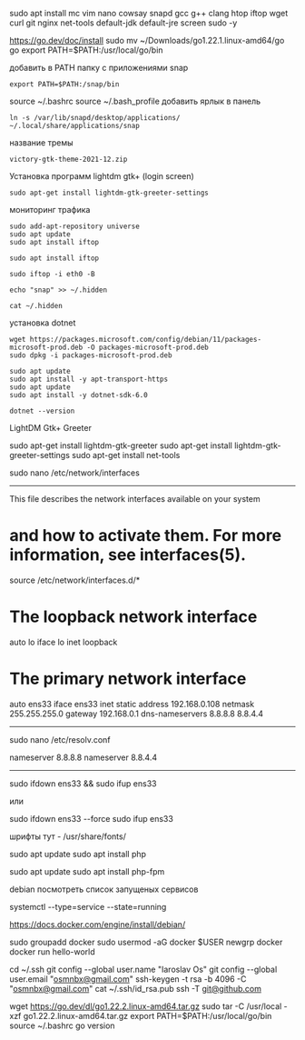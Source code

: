 sudo apt install mc vim nano cowsay snapd gcc g++ clang htop iftop wget curl git nginx net-tools default-jdk default-jre screen sudo -y


https://go.dev/doc/install
sudo mv ~/Downloads/go1.22.1.linux-amd64/go go
export PATH=$PATH:/usr/local/go/bin



добавить в PATH папку с приложениями snap
```
export PATH=$PATH:/snap/bin
```

source ~/.bashrc
source ~/.bash_profile
добавить ярлык в панель
```
ln -s /var/lib/snapd/desktop/applications/ ~/.local/share/applications/snap
```


название тремы
```
victory-gtk-theme-2021-12.zip
```

Установка программ lightdm gtk+ (login screen)
```
sudo apt-get install lightdm-gtk-greeter-settings
```


мониторинг трафика
```
sudo add-apt-repository universe
sudo apt update
sudo apt install iftop
```
```
sudo apt install iftop
```
```
sudo iftop -i eth0 -B
```

```
echo "snap" >> ~/.hidden
```
```
cat ~/.hidden
```

установка dotnet
```
wget https://packages.microsoft.com/config/debian/11/packages-microsoft-prod.deb -O packages-microsoft-prod.deb
sudo dpkg -i packages-microsoft-prod.deb

sudo apt update
sudo apt install -y apt-transport-https
sudo apt update
sudo apt install -y dotnet-sdk-6.0

dotnet --version
```



LightDM Gtk+ Greeter

sudo apt-get install lightdm-gtk-greeter
sudo apt-get install lightdm-gtk-greeter-settings
sudo apt-get install net-tools

sudo nano /etc/network/interfaces

------------------------------------------------------------------------

This file describes the network interfaces available on your system
# and how to activate them. For more information, see interfaces(5).

source /etc/network/interfaces.d/*

# The loopback network interface
auto lo
iface lo inet loopback

# The primary network interface
auto ens33
iface ens33 inet static
    address 192.168.0.108
    netmask 255.255.255.0
    gateway 192.168.0.1
    dns-nameservers 8.8.8.8 8.8.4.4

------------------------------------------------------------------------

sudo nano /etc/resolv.conf

nameserver 8.8.8.8
nameserver 8.8.4.4

------------------------------------------------------------------------

sudo ifdown ens33 && sudo ifup ens33

или 

sudo ifdown ens33 --force
sudo ifup ens33




шрифты тут - /usr/share/fonts/




sudo apt update
sudo apt install php


sudo apt update
sudo apt install php-fpm


debian посмотреть список запущеных сервисов

systemctl --type=service --state=running


https://docs.docker.com/engine/install/debian/

sudo groupadd docker
sudo usermod -aG docker $USER
newgrp docker
docker run hello-world

cd ~/.ssh
git config --global user.name "Iaroslav Os"
git config --global user.email "osmnbx@gmail.com"
ssh-keygen -t rsa -b 4096 -C "osmnbx@gmail.com"
cat ~/.ssh/id_rsa.pub
ssh -T git@github.com





wget https://go.dev/dl/go1.22.2.linux-amd64.tar.gz
sudo tar -C /usr/local -xzf go1.22.2.linux-amd64.tar.gz
export PATH=$PATH:/usr/local/go/bin
source ~/.bashrc
go version